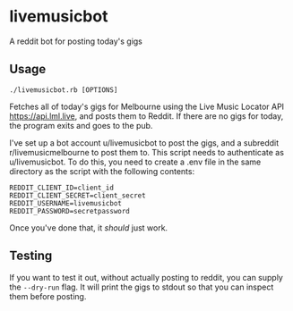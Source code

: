 # livemusicbot

A reddit bot for posting today's gigs

## Usage

```
./livemusicbot.rb [OPTIONS]
```

Fetches all of today's gigs for Melbourne using the Live Music Locator API
<https://api.lml.live>, and posts them to Reddit. If there are no gigs for
today, the program exits and goes to the pub.

I've set up a bot account u/livemusicbot to post the gigs, and a subreddit
r/livemusicmelbourne to post them to. This script needs to authenticate as
u/livemusicbot. To do this, you need to create a .env file in the same
directory as the script with the following contents:

```
REDDIT_CLIENT_ID=client_id
REDDIT_CLIENT_SECRET=client_secret
REDDIT_USERNAME=livemusicbot
REDDIT_PASSWORD=secretpassword
```

Once you've done that, it *should* just work.

## Testing

If you want to test it out, without actually posting to reddit, you can supply
the `--dry-run` flag. It will print the gigs to stdout so that you can inspect
them before posting.
